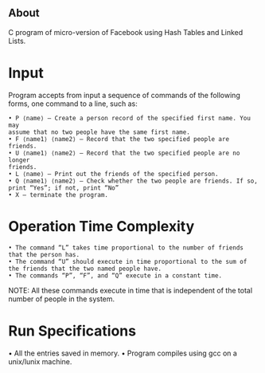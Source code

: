 ## About

C program of micro-version of Facebook using Hash Tables and Linked Lists.

# Input

Program accepts from input a sequence of commands of the following forms, one command to a line, such as:

    • P ⟨name⟩ – Create a person record of the specified first name. You may
    assume that no two people have the same first name.
    • F ⟨name1⟩ ⟨name2⟩ — Record that the two specified people are friends.
    • U ⟨name1⟩ ⟨name2⟩ — Record that the two specified people are no longer
    friends.
    • L ⟨name⟩ — Print out the friends of the specified person.
    • Q ⟨name1⟩ ⟨name2⟩ — Check whether the two people are friends. If so,
    print “Yes”; if not, print “No”
    • X – terminate the program.

# Operation Time Complexity

    • The command “L” takes time proportional to the number of friends that the person has. 
    • The command “U” should execute in time proportional to the sum of the friends that the two named people have. 
    • The commands “P”, “F”, and “Q” execute in a constant time.

NOTE: All these commands execute in time that is independent of the total number of people in
the system.

# Run Specifications

• All the entries saved in memory.
• Program compiles using gcc on a unix/lunix machine. 

